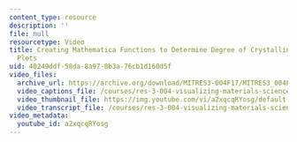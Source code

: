 ```yaml
---
content_type: resource
description: ''
file: null
resourcetype: Video
title: Creating Mathematica Functions to Determine Degree of Crystallinity from XRD
  Plots
uid: 40249ddf-58da-8a97-8b3a-76cb1d160d5f
video_files:
  archive_url: https://archive.org/download/MITRES3-004F17/MITRES3_004F17_2017_anon1_300k.mp4
  video_captions_file: /courses/res-3-004-visualizing-materials-science-fall-2017/ab89b2fc4d7a5be389b230874cb9b75b_a2xqcqRYosg.vtt
  video_thumbnail_file: https://img.youtube.com/vi/a2xqcqRYosg/default.jpg
  video_transcript_file: /courses/res-3-004-visualizing-materials-science-fall-2017/4a75aaf1e12f8b5126850d94084397b7_a2xqcqRYosg.pdf
video_metadata:
  youtube_id: a2xqcqRYosg
---
```

